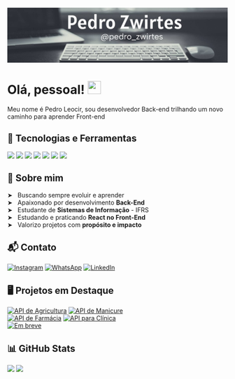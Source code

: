 ![Header](https://github.com/Pedro-Leocir-Angelin-Zwirtes/Pedro-Leocir-Angelin-Zwirtes/blob/main/header.jpg "Header")
# Olá, pessoal! <img src="https://raw.githubusercontent.com/MartinHeinz/MartinHeinz/master/wave.gif" width="30px" height="30px" />

Meu nome é Pedro Leocir, sou desenvolvedor Back-end trilhando um novo caminho para aprender Front-end

## 🔧 Tecnologias e Ferramentas
![](https://img.shields.io/badge/Code-Python-informational?style=for-the-badge&labelColor=333333&logo=python&logoColor=white&color=white)
![](https://img.shields.io/badge/Django-092E20?style=for-the-badge&labelColor=333333&logo=django&logoColor=white&color=white)
![](https://img.shields.io/badge/django--rest--framework-3.12.4-blue?style=for-the-badge&labelColor=333333&logo=django&logoColor=white&color=white)
![](https://img.shields.io/badge/Flask-000000?style=for-the-badge&labelColor=333333&logo=Flask&logoColor=white&color=white)
![](https://img.shields.io/badge/CSS3-1572B6?style=for-the-badge&labelColor=333333&logo=css3&logoColor=white&color=white)
![](https://img.shields.io/badge/-ReactJs-61DAFB?style=for-the-badge&labelColor=333333&logo=react&logoColor=white&color=white)
![](https://img.shields.io/badge/Vue.js-35495E?style=for-the-badge&labelColor=333333&logo=vuedotjs&logoColor=white&color=white)

## 🧠 Sobre mim
➤ &nbsp; Buscando sempre evoluir e aprender  
➤ &nbsp; Apaixonado por desenvolvimento **Back-End**  
➤ &nbsp; Estudante de **Sistemas de Informação** - IFRS  
➤ &nbsp; Estudando e praticando **React no Front-End**  
➤ &nbsp; Valorizo projetos com **propósito e impacto**

## 📬 Contato

[![Instagram](https://img.shields.io/badge/Instagram-pedro__zwirtes-white?style=for-the-badge&logo=instagram&logoColor=white&labelColor=333333)](https://instagram.com/pedro_zwirtes)
[![WhatsApp](https://img.shields.io/badge/WhatsApp-Contato-white?style=for-the-badge&logo=whatsapp&logoColor=white&labelColor=333333)](https://wa.me/54999032834)
[![LinkedIn](https://img.shields.io/badge/LinkedIn-Perfil_Profissional-white?style=for-the-badge&logo=linkedin&logoColor=white&labelColor=333333)](https://www.linkedin.com/in/pedro-leocir-angelin-zwirtes-bba80418b/)

## 🖥️ Projetos em Destaque
[![API de Agricultura](https://img.shields.io/badge/Projeto-API_de_Agricultura-white?style=for-the-badge&labelColor=333333)](https://github.com/Pedro-Leocir-Angelin-Zwirtes/api-agricultura-django)
[![API de Manicure](https://img.shields.io/badge/Projeto-API_de_Manicure-white?style=for-the-badge&labelColor=333333)](https://github.com/Pedro-Leocir-Angelin-Zwirtes/api-manicure)<br>
[![API de Farmácia](https://img.shields.io/badge/Projeto-API_de_Farmácia-white?style=for-the-badge&labelColor=333333)](https://github.com/Pedro-Leocir-Angelin-Zwirtes/api-farmacia)
[![API para Clínica](https://img.shields.io/badge/Projeto-API_para_Clínica-white?style=for-the-badge&labelColor=333333)](https://github.com/Pedro-Leocir-Angelin-Zwirtes/api-clinica)<br>
[![Em breve](https://img.shields.io/badge/Em_breve-Projetos_com_React-white?style=for-the-badge&labelColor=333333)](#)

## 📊 GitHub Stats

<div align="left">
  <img height="180em" src="https://github-readme-stats.vercel.app/api?username=Pedro-Leocir-Angelin-Zwirtes&show_icons=true&include_all_commits=true&count_private=true&title_color=333333&text_color=666666&icon_color=555555&bg_color=ffffff&hide_border=true"/>
  <img height="180em" src="https://github-readme-stats.vercel.app/api/top-langs/?username=Pedro-Leocir-Angelin-Zwirtes&layout=compact&langs_count=7&title_color=333333&text_color=666666&bg_color=ffffff&hide_border=true"/>
</div>

